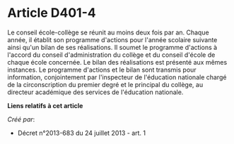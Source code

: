 # Article D401-4

Le conseil école-collège se réunit au moins deux fois par an. Chaque année, il établit son programme d'actions pour l'année
scolaire suivante ainsi qu'un bilan de ses réalisations. Il soumet le programme d'actions à l'accord du conseil
d'administration du collège et du conseil d'école de chaque école concernée. Le bilan des réalisations est présenté aux mêmes
instances. Le programme d'actions et le bilan sont transmis pour information, conjointement par l'inspecteur de l'éducation
nationale chargé de la circonscription du premier degré et le principal du collège, au directeur académique des services de
l'éducation nationale.

**Liens relatifs à cet article**

_Créé par_:

  - Décret n°2013-683 du 24 juillet 2013 - art. 1
